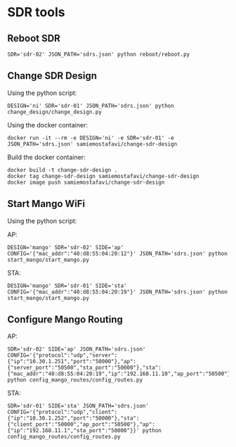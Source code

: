 # SDR tools

## Reboot SDR

```
SDR='sdr-02' JSON_PATH='sdrs.json' python reboot/reboot.py
```

## Change SDR Design

Using the python script:
```
DESIGN='ni' SDR='sdr-01' JSON_PATH='sdrs.json' python change_design/change_design.py
```

Using the docker container:
```
docker run -it --rm -e DESIGN='ni' -e SDR='sdr-01' -e JSON_PATH='sdrs.json' samiemostafavi/change-sdr-design
```

Build the docker container:
```
docker build -t change-sdr-design .
docker tag change-sdr-design samiemostafavi/change-sdr-design
docker image push samiemostafavi/change-sdr-design
```

## Start Mango WiFi

Using the python script:

AP:
```
DESIGN='mango' SDR='sdr-02' SIDE='ap' CONFIG='{"mac_addr":"40:d8:55:04:20:12"}' JSON_PATH='sdrs.json' python start_mango/start_mango.py
```
STA:
```
DESIGN='mango' SDR='sdr-01' SIDE='sta' CONFIG='{"mac_addr":"40:d8:55:04:20:19"}' JSON_PATH='sdrs.json' python start_mango/start_mango.py
```

## Configure Mango Routing

AP:
```
SDR='sdr-02' SIDE='ap' JSON_PATH='sdrs.json' CONFIG='{"protocol":"udp","server":{"ip":"10.30.1.251","port":"50000"},"ap":{"server_port":"50500","sta_port":"50000"},"sta":{"mac_addr":"40:d8:55:04:20:19","ip":"192.168.11.10","ap_port":"50500"}}' python config_mango_routes/config_routes.py
```
STA:
```
SDR='sdr-01' SIDE='sta' JSON_PATH='sdrs.json' CONFIG='{"protocol":"udp","client":{"ip":"10.30.1.252","port":"50000"},"sta":{"client_port":"50000","ap_port":"50500"},"ap":{"ip":"192.168.11.1","sta_port":"50000"}}' python config_mango_routes/config_routes.py
```
